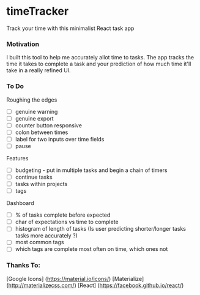 # timeTracker
Track your time with this minimalist React task app

### Motivation 
I built this tool to help me accurately allot time to tasks. The app tracks the time it takes to complete a task and your prediction of how much time it'll take in a really refined UI.

### To Do

Roughing the edges
- [ ] genuine warning
- [ ] genuine export
- [ ] counter button responsive
- [ ] colon between times
- [ ] label for two inputs over time fields
- [ ] pause

Features
- [ ] budgeting - put in multiple tasks and begin a chain of timers
- [ ] continue tasks
- [ ] tasks within projects
- [ ] tags

Dashboard
- [ ] % of tasks complete before expected
- [ ] char of expectations vs time to complete
- [ ] histogram of length of tasks (Is user predicting shorter/longer tasks tasks more accurately ?)
- [ ] most common tags
- [ ] which tags are complete most often on time, which ones not

### Thanks To:
[Google Icons] (https://material.io/icons/)
[Materialize] (http://materializecss.com/)
[React] (https://facebook.github.io/react/)
